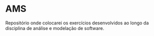 # AMS 
Repositório onde colocarei os exercícios desenvolvidos ao longo da disciplina de análise e modelação de software.
